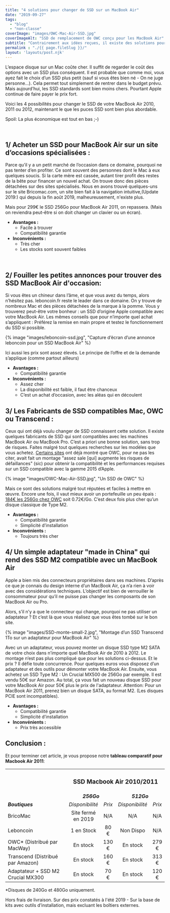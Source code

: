 ```yaml
---
title: "4 solutions pour changer de SSD sur un MacBook Air"
date: "2019-09-27"
tags:  
  - "blog"
  - "non-classe"
coverImage: "images/OWC-Mac-Air-SSD.jpg"
coverImageAlt: "SSD de remplacement de OWC conçu pour les MacBook Air"
subtitle: "Contrairement aux idées reçues, il existe des solutions pour remplacer son SSD sur les MacBook Air. Voici nos 4 meilleures options, de la plus sûre à la moins (et plus technique)"
permalink : "./{{ page.fileSlug }}/"
layout: 'layouts/post.njk'
---
```


L’espace disque sur un Mac coûte cher. Il suffit de regarder le coût des options avec un SSD plus conséquent. Il est probable que comme moi, vous ayez fait le choix d’un SSD plus petit (sauf si vous êtes bien né - On ne juge personne...). Cela permet tout simplement de rentrer dans le budget prévu. Mais aujourd’hui, les SSD standards sont bien moins chers. Pourtant Apple continue de faire payer le prix fort.

Voici les 4 possibilités pour changer le SSD de votre MacBook Air 2010, 2011 ou 2012, maintenant le que les puces SSD sont bien plus abordable.

Spoil: La plus économique est tout en bas ;-)

 

## 1/ Acheter un SSD pour MacBook Air sur un site d’occasions spécialisées :

Parce qu’il y a un petit marché de l’occasion dans ce domaine, pourquoi ne pas tenter d’en profiter. Ce sont souvent des personnes dont le Mac à eux quelques soucis. Si la carte mère est cassée, autant tirer profit des restes de la bête pour financer un nouvel achat. On trouve donc des pièces détachées sur des sites spécialisés. Nous en avons trouvé quelques-uns sur le site Bricomac.com, un site bien fait à la navigation intuitive,(Update 2019:) qui depuis la fin août 2019, malheureusement, n'existe plus.

Mais pour 299€ le SSD 256Go pour MacBook Air 2011, on repassera. (Mais on reviendra peut-être si on doit changer un clavier ou un écran).

- **Avantages :**
    - Facile à trouver
    - Compatibilité garantie
- **Inconvénients :**
    - Très cher
    - Les stocks sont souvent faibles

 

## 2/ Fouiller les petites annonces pour trouver des SSD MacBook Air d'occasion:

Si vous êtes un chineur dans l’âme, et que vous avez du temps, alors n’hésitez pas. leboncoin.fr reste le leader dans ce domaine. On y trouve de nombreux Mac et des pièces détachées de la marque à la pomme. Vous y trouverez peut-être votre bonheur : un SSD d’origine Apple compatible avec votre MacBook Air. Les mêmes conseils que pour n’importe quel achat s’appliquent : Préférez la remise en main propre et testez le fonctionnement du SSD si possible.

{% image "images/leboncoin-ssd.jpg", "Capture d’écran d’une annonce leboncoin pour un SSD MacBook Air" %}

Ici aussi les prix sont assez élevés. Le principe de l’offre et de la demande s’applique (comme partout ailleurs)

- **Avantages :**
    - Compatibilité garantie
- **Inconvénients :**
    - Assez cher
    - La disponibilité est faible, il faut être chanceux
    - C’est un achat d’occasion, avec les aléas qui en découlent

## 3/ Les Fabricants de SSD compatibles Mac, OWC ou Transcend :

Ceux qui ont déjà voulu changer de SSD connaissent cette solution. Il existe quelques fabricants de SSD qui sont compatibles avec les machines MacBook Air ou MacBook Pro. C’est a priori une bonne solution, sans trop de risques. Faites malgré tout quelques recherches sur les modèles que vous achetez. [Certains sites](http://www.journaldulapin.com/2016/03/09/owc-bricole-pour-les-macbook-airpro-avec-des-ssd-pcie/) ont déjà montré que OWC, pour ne pas les citer, avait fait un montage "assez sale \[qui\] augmente les risques de défaillances" (sic) pour obtenir la compatibilité et les performances requises sur un SSD compatible avec la gamme 2015 d’Apple.

{% image "images/OWC-Mac-Air-SSD.jpg", "Un SSD de OWC" %}

Mais ce sont des solutions malgré tout réputées et faciles à mettre en œuvre. Encore une fois, il vaut mieux avoir un portefeuille un peu épais : [184€ les 256Go chez OWC](http://www.macway.com/fr/product/26321/owc-barrette-ssd-mercury-aura-pro-6g-240-go-macbook-air-20102011.html) soit 0.72€/Go. C’est deux fois plus cher qu’un disque classique de Type M2.

- **Avantages :**
    - Compatibilité garantie
    - Simplicité d’installation
- **Inconvénients :**
    - Toujours très cher

## 4/ Un simple adaptateur "made in China" qui rend des SSD M2 compatible avec un MacBook Air

Apple a bien mis des connecteurs propriétaires dans ses machines. D’après ce que je connais du design interne d’un MacBook Air, ça n’a rien à voir avec des considérations techniques. L’objectif est bien de verrouiller le consommateur pour qu’il ne puisse pas changer les composants de son MacBook Air ou Pro.

Alors, s’il n’y a que le connecteur qui change, pourquoi ne pas utiliser un adaptateur ? Et c’est là que vous réalisez que vous êtes tombé sur le bon site.

{% image "images/SSD-monte-small-2.jpg", "Montage d’un SSD Transcend 1To sur un adaptateur pour MacBook Air" %}

Avec un un adaptateur, vous pouvez monter un disque SSD type M2 SATA de votre choix dans n’importe quel MacBook Air de 2010 à 2012. Le montage n’est pas plus compliqué que pour les solutions ci-dessus. Et le prix ? Il défie toute concurrence. Pour quelques euros vous disposez d’un adaptateur et des outils pour démonter votre MacBook Air. Ensuite, vous achetez un SSD Type M2 : Un Crucial MX500 de 256Go par exemple. Il est vendu 50€ sur Amazon. Au total, ça vous fait un nouveau disque SSD pour votre MacBook Air pour 50€ plus le prix de l'adaptateur. Attention: Pour un MacBook Air 2011, prenez bien un disque SATA, au format M2. (Les disques PCIE sont incompatibles).

- **Avantages :**
    - Compatibilité garantie
    - Simplicité d’installation
- **Inconvénients :**
    - Prix très accessible

## Conclusion :

Et pour terminer cet article, je vous propose notre **tableau comparatif pour Macbook Air 2011**:

<table width="805"><tbody><tr><td width="244"></td><td style="text-align: center;" colspan="4" width="561"><h3><strong>SSD Macbook Air 2010/2011</strong></h3></td></tr><tr><td style="text-align: center;"></td><td style="text-align: center;" colspan="2"><em><strong>256Go</strong></em></td><td style="text-align: center;" colspan="2"><strong><em>512Go</em></strong></td></tr><tr><td><em><strong>Boutiques</strong></em></td><td style="text-align: center;"><em>Disponibilité</em></td><td style="text-align: center;"><em>Prix</em></td><td style="text-align: center;"><em>Disponibilité</em></td><td style="text-align: center;"><em>Prix</em></td></tr><tr><td>BricoMac</td><td style="text-align: center;">Site fermé en 2019</td><td style="text-align: center;">N/A</td><td style="text-align: center;">N/A</td><td style="text-align: center;">N/A</td></tr><tr><td>Leboncoin</td><td style="text-align: center;">1 en Stock</td><td style="text-align: center;">80 €</td><td style="text-align: center;">Non Dispo</td><td style="text-align: center;">N/A</td></tr><tr><td>OWC* (Distribué par MacWay)</td><td style="text-align: center;">En stock</td><td style="text-align: center;">130 €</td><td style="text-align: center;">En stock</td><td style="text-align: center;">279 €</td></tr><tr><td>Transcend (Distribué par Amazon)</td><td style="text-align: center;">En stock</td><td style="text-align: center;">160 €</td><td style="text-align: center;">En stock</td><td style="text-align: center;">313 €</td></tr><tr><td>Adaptateur + SSD M2 Crucial MX300</td><td style="text-align: center;">En stock</td><td style="text-align: center;">70 €</td><td style="text-align: center;">En stock</td><td style="text-align: center;">120 €</td></tr></tbody></table>

\*Disques de 240Go et 480Go uniquement.

Hors frais de livraison. Sur des prix constatés à l'été 2019 - Sur la base de kits avec outils d’installation, mais excluant les boîtiers externes.

